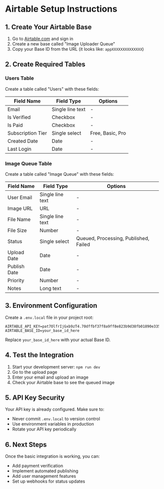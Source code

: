 # Airtable Setup Instructions

## 1. Create Your Airtable Base

1. Go to [Airtable.com](https://airtable.com) and sign in
2. Create a new base called "Image Uploader Queue"
3. Copy your Base ID from the URL (it looks like: `appXXXXXXXXXXXXXX`)

## 2. Create Required Tables

### Users Table
Create a table called "Users" with these fields:

| Field Name | Field Type | Options |
|------------|------------|---------|
| Email | Single line text | - |
| Is Verified | Checkbox | - |
| Is Paid | Checkbox | - |
| Subscription Tier | Single select | Free, Basic, Pro |
| Created Date | Date | - |
| Last Login | Date | - |

### Image Queue Table
Create a table called "Image Queue" with these fields:

| Field Name | Field Type | Options |
|------------|------------|---------|
| User Email | Single line text | - |
| Image URL | URL | - |
| File Name | Single line text | - |
| File Size | Number | - |
| Status | Single select | Queued, Processing, Published, Failed |
| Upload Date | Date | - |
| Publish Date | Date | - |
| Priority | Number | - |
| Notes | Long text | - |

## 3. Environment Configuration

Create a `.env.local` file in your project root:

```env
AIRTABLE_API_KEY=pat7OlfrIjGxb9zT4.70dffbf37f8a9ff8e823b9d38fb01890e335cc5ee3eb2ce4e5e59a7e067619e0
AIRTABLE_BASE_ID=your_base_id_here
```

Replace `your_base_id_here` with your actual Base ID.

## 4. Test the Integration

1. Start your development server: `npm run dev`
2. Go to the upload page
3. Enter your email and upload an image
4. Check your Airtable base to see the queued image

## 5. API Key Security

Your API key is already configured. Make sure to:
- Never commit `.env.local` to version control
- Use environment variables in production
- Rotate your API key periodically

## 6. Next Steps

Once the basic integration is working, you can:
- Add payment verification
- Implement automated publishing
- Add user management features
- Set up webhooks for status updates 